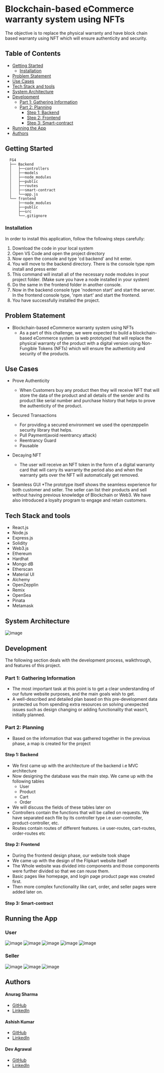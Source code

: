 # Blockchain-based eCommerce warranty system using NFTs

The objective is to replace the physical warranty and have block chain based warranty using NFT which will ensure authenticity and security.

## Table of Contents
- [Getting Started](#getting-started)
	- [Installation](#installation)
- [Problem Statement](#problem-statement)
- [Use Cases](#use-cases)
- [Tech Stack and tools](#tech-stack-and-tools)
- [System Architecture](#system-architecture)
- [Development](#development)
    - [Part 1: Gathering Information](#part-1-gathering-information)
    - [Part 2: Planning](#part-2-planning)
	  - [Step 1: Backend](#step-1-backend)
	  - [Step 2: Frontend](#step-2-frontend)
	  - [Step 3: Smart-contract](#step-2-smart-contract)
- [Running the App](#running-the-app)
- [Authors](#authors)

## Getting Started
```
  FG4
  ├── Backend
  │   ├──controllers
  │   ├──models
  │   ├──node_modules
  │   ├──public
  │   ├──routes
  │   ├──smart-contract
  │   └──app.js
  └── frontend
      ├──node_modules
      ├──public
      ├──src
      └──.gitignore
```

### Installation

In order to install this application, follow the following steps carefully:

1. Download the code in your local system
2. Open VS Code and open the project directory
3. Now open the console and type 'cd backend' and hit enter.
4. You will move to the backend directory. There is the console type npm install and press enter
5. This command will install all of the necessary node modules in your project folder. (Make sure you have a node      installed in your system)
6. Do the same in the frontend folder in another console.
7. Now in the backend console type 'nodemon start' and start the server. In the frontend console type, 'npm start' and start the frontend.
8. You have successfully installed the project.

## Problem Statement

* Blockchain-based eCommerce warranty system using NFTs
  * As a part of this challenge, we were expected to build a blockchain-based eCommerce system (a web prototype)     that will replace the physical warranty of the product with a digital version using Non-Fungible Tokens         (NFTs) which will ensure the authenticity and security of the products.

## Use Cases

* Prove Authenticity
  * When Customers buy any product then they will receive NFT that will store the data of the product and all details of the sender and its product like serial number and purchase history that helps to prove the authenticity of the product.

* Secured Transactions
  * For providing a secured environment we used the openzeppelin security library that helps.
  *  Pull Payment(avoid reentrancy attack) 
  *  Reentrancy Guard 
  *  Pausable
 
* Decaying NFT
  * The user will receive an NFT token in the form of a digital warranty card that will carry its warranty
    the period also and when the warranty gets over the NFT will automatically get removed.
    
* Seamless GUI
  *The prototype itself shows the seamless experience for both customer and seller. The seller can list their products and sell without having previous knowledge of Blockchain or Web3. We have also introduced a loyalty program to engage and retain customers. 
  
## Tech Stack and tools
* React.js
* Node.js
* Express.js
* Solidity
* Web3.js
* Ethereum
* Hardhat
* Mongo dB
* Etherscan
* Material UI
* Alchemy
* OpenZepplin
* Remix
* OpenSea
* Pinata
* Metamask

## System Architecture
![image](https://user-images.githubusercontent.com/77338386/182043722-586d221b-f238-45a8-82f9-e3d32dadd754.png)

## Development

The following section deals with the development process, walkthrough, and features of this project.

### Part 1: Gathering Information

* The most important task at this point is to get a clear understanding of our future website purposes, and the main goals wish to get.
* A well-described and detailed plan based on this pre-development data protected us from spending extra resources on solving unexpected issues such as design changing or adding functionality that wasn’t, initially planned.

### Part 2: Planning

* Based on the information that was gathered together in the previous phase, a map is created for the project

#### Step 1: Backend

* We first came up with the architecture of the backend i.e MVC architecture
* Now designing the database was the main step. We came up with the following tables
  * User
  * Product
  * Cart
  * Order
* We will discuss the fields of these tables later on
* Controllers contain the functions that will be called on requests. We have separated each file by its controller type i.e user-controller, product-controller, etc.
* Routes contain routes of different features. i.e user-routes, cart-routes, order-routes etc
  
#### Step 2: Frontend

* During the frontend design phase, our website took shape
* We came up with the design of the Flipkart website itself
* The Whole website was divided into components and those components were further divided so that we can reuse them.
* Basic pages like homepage, and login page product page was created first.
* Then more complex functionality like cart, order, and seller pages were added later on.

#### Step 3: Smart-contract

## Running the App

### User
![image](https://user-images.githubusercontent.com/82510045/182043924-012b05d1-0e97-4812-8852-eb8c8cf236f9.png)
![image](https://user-images.githubusercontent.com/82510045/182043952-5b49f19f-5e4b-4427-bf69-cee6641b8b2d.png)
![image](https://user-images.githubusercontent.com/82510045/182043971-6afd7d0b-8b7f-4195-9b4f-1c2bcdb5b773.png)
![image](https://user-images.githubusercontent.com/82510045/182043996-a80d47d2-6da1-42da-b616-6520657d0e2b.png)
![image](https://user-images.githubusercontent.com/82510045/182044019-72e19188-3362-43d5-9fdf-4dfd00ca4332.png)

### Seller
![image](https://user-images.githubusercontent.com/82510045/182044062-2a31fb9d-7d6f-42ea-871e-d0cf064c5c5e.png)
![image](https://user-images.githubusercontent.com/82510045/182043466-ef88ce15-668a-474a-a691-b91bca53742e.png)
![image](https://user-images.githubusercontent.com/82510045/182044076-51375d2e-36e7-478f-b6e1-57aa5e19fb71.png)



## Authors

#### Anurag Sharma
* [GitHub](https://github.com/AnuragSharma122)
* [LinkedIn](https://www.linkedin.com/in/anurag-sharma-77212b203/)

#### Ashish Kumar
* [GitHub](https://github.com/ASHISHKUMAR2411)
* [LinkedIn](https://www.linkedin.com/in/ashish-kumar-3100b3201/)

#### Dev Agrawal
* [GitHub](https://github.com/DevAgrawal1112)
* [LinkedIn](https://www.linkedin.com/in/dev-agrawal-223b211bb/)

